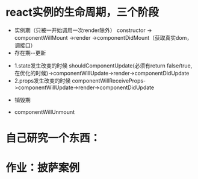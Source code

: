 <!--
 * @Description: In User Settings Edit
 * @Author: your name
 * @Date: 2019-09-29 14:35:04
 * @LastEditTime: 2019-09-29 16:27:52
 * @LastEditors: Please set LastEditors
 * beforeCreate created beforeMount mounted beforeUpdate updated beforeDestroy destroyed
 * actived deactive 过渡
 -->
# react实例的生命周期，三个阶段
- 实例期（只被一开始调用一次render除外）
constructor -> componentWillMount ->render ->componentDidMount（获取真实dom，调接口）
- 存在期--更新
+ 1.state发生改变的时候
  shouldComponentUpdate(必须有return false/true,在优化的时候)->componentWillUpdate->render->componentDidUpdate
+ 2.props发生改变的时候
  componentWillReceiveProps->componentWillUpdate->render->componentDidUpdate

- 销毁期
+ componentWillUnmount

# 自己研究一个东西：
# 作业：披萨案例